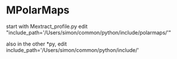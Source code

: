 # MPolarMaps

start with Mextract_profile.py
edit "include_path='/Users/simon/common/python/include/polarmaps/'"

also in the other *py, edit
include_path='/Users/simon/common/python/include/'

